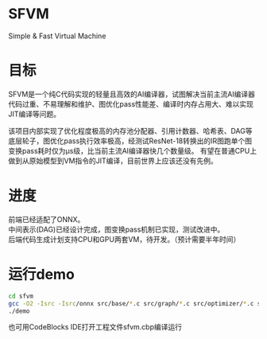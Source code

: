 # SFVM
Simple & Fast Virtual Machine

# 目标
SFVM是一个纯C代码实现的轻量且高效的AI编译器，试图解决当前主流AI编译器代码过重、不易理解和维护、图优化pass性能差、编译时内存占用大、难以实现JIT编译等问题。   

该项目内部实现了优化程度极高的内存池分配器、引用计数器、哈希表、DAG等底层轮子，图优化pass执行效率极高，经测试ResNet-18转换出的IR图跑单个图变换pass耗时仅为μs级，比当前主流AI编译器快几个数量级。
有望在普通CPU上做到从原始模型到VM指令的JIT编译，目前世界上应该还没有先例。

# 进度
前端已经适配了ONNX。   
中间表示(DAG)已经设计完成，图变换pass机制已实现，测试改进中。   
后端代码生成计划支持CPU和GPU两套VM，待开发。（预计需要半年时间）   

# 运行demo
```bash
cd sfvm
gcc -O2 -Isrc -Isrc/onnx src/base/*.c src/graph/*.c src/optimizer/*.c src/onnx/*.c demo.c -o demo -s
./demo
```
也可用CodeBlocks IDE打开工程文件sfvm.cbp编译运行

